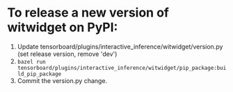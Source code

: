 # To release a new version of witwidget on PyPI:

1. Update tensorboard/plugins/interactive_inference/witwidget/version.py (set release version, remove 'dev')
2. `bazel run tensorboard/plugins/interactive_inference/witwidget/pip_package:build_pip_package`
3. Commit the version.py change.
